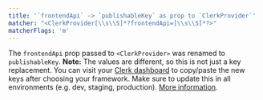 ```yaml
---
title: '`frontendApi` -> `publishableKey` as prop to `ClerkProvider`'
matcher: "<ClerkProvider[\\s\\S]*?frontendApi=[\\s\\S]*?>"
matcherFlags: 'm'
---
```


The `frontendApi` prop passed to `<ClerkProvider>` was renamed to `publishableKey`. **Note:** The values are different, so this is not just a key replacement. You can visit your [Clerk dashboard](https://dashboard.clerk.com/last-active?path=api-keys) to copy/paste the new keys after choosing your framework. Make sure to update this in all environments (e.g. dev, staging, production). [More information](/docs/deployments/overview#api-keys-and-environment-variables).
